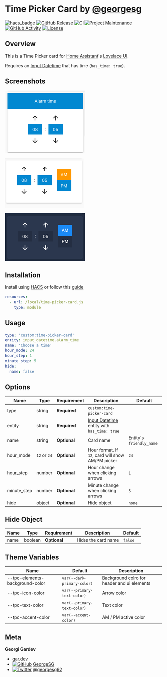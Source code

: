 # Time Picker Card by [@georgesg](https://www.github.com/georgesg)

[![hacs_badge][hacs-shield]][hacs]
[![GitHub Release][releases-shield]][releases]
![CI](https://github.com/GeorgeSG/lovelace-time-picker-card/workflows/CI/badge.svg)
[![Project Maintenance][maintenance-shield]][maintenance]
[![GitHub Activity][commits-shield]][commits]
[![License][license-shield]][license]

## Overview

This is a Time Picker card for [Home Assistant](https://www.home-assistant.io/)'s [Lovelace UI](https://www.home-assistant.io/lovelace).

Requires an [Input Datetime](https://www.home-assistant.io/integrations/input_datetime/) that has time (`has_time: true`).

## Screenshots

![Default theme with card name](examples/default_with_name.png)

![Default theme with no card name](examples/default_without_name.png)

![Cudtom theme ](examples/custom.png)

## Installation

Install using [HACS](https://hacs.xyz) or follow this [guide](https://github.com/thomasloven/hass-config/wiki/Lovelace-Plugins)

```yaml
resources:
  - url: /local/time-picker-card.js
    type: module
```

## Usage

```yaml
type: 'custom:time-picker-card'
entity: input_datetime.alarm_time
name: 'Choose a time'
hour_mode: 24
hour_step: 1
minute_step: 5
hide:
  name: false
```

## Options

| Name        | Type         | Requirement  | Description                                                                                               | Default                  |
| ----------- | ------------ | ------------ | --------------------------------------------------------------------------------------------------------- | ------------------------ |
| type        | string       | **Required** | `custom:time-picker-card`                                                                                 |                          |
| entity      | string       | **Required** | [Input Datetime](https://www.home-assistant.io/integrations/input_datetime/) entity with `has_time: true` |                          |
| name        | string       | **Optional** | Card name                                                                                                 | Entity's `friendly_name` |
| hour_mode   | `12` or `24` | **Optional** | Hour format. If `12`, card will show AM/PM picker                                                         | `24`                     |
| hour_step   | number       | **Optional** | Hour change when clicking arrows                                                                          | `1`                      |
| minute_step | number       | **Optional** | Minute change when clicking arrows                                                                        | `5`                      |
| hide        | object       | **Optional** | Hide object                                                                                               | `none`                   |

## Hide Object

| Name | Type    | Requirement  | Description         | Default |
| ---- | ------- | ------------ | ------------------- | ------- |
| name | boolean | **Optional** | Hides the card name | `false` |

## Theme Variables

| Name                            | Default                     | Description                                 |
| ------------------------------- | --------------------------- | ------------------------------------------- |
| --tpc-elements-background-color | `var(--dark-primary-color)` | Background colro for header and ui elements |
| --tpc-icon-color                | `var(--primary-text-color)` | Arrow color                                 |
| --tpc-text-color                | `var(--primary-text-color)` | Text color                                  |
| --tpc-accent-color              | `var(--accent-color)`       | AM / PM active color                        |

## Meta

**Georgi Gardev**

- [gar.dev](https://gar.dev)
- [![GitHub][github-icon]](https://github.com/GeorgeSG/) [GeorgeSG](https://github.com/GeorgeSG/)
- [![Twitter][twitter-icon]](https://twitter.com/georgesg92) [@georgesg92](https://twitter.com/georgesg92)

[commits-shield]: https://img.shields.io/github/commit-activity/y/GeorgeSG/lovelace-time-picker-card?style=flat-square
[commits]: https://github.com/GeorgeSG/lovelace-time-picker-card/commits/master
[license-shield]: https://img.shields.io/github/license/GeorgeSG/lovelace-time-picker-card?style=flat-square
[license]: https://github.com/GeorgeSG/lovelace-time-picker-card/blob/master/LICENSE
[maintenance-shield]: https://img.shields.io/maintenance/yes/2020.svg?style=flat-square
[maintenance]: https://github.com/GeorgeSG/lovelace-time-picker-card
[releases-shield]: https://img.shields.io/github/release/GeorgeSG/lovelace-time-picker-card.svg?style=flat-square
[releases]: https://github.com/GeorgeSG/lovelace-time-picker-card/releases
[hacs-shield]: https://img.shields.io/badge/HACS-Custom-orange.svg?style=flat-square
[hacs]: https://github.com/custom-components/hacs
[twitter-icon]: http://i.imgur.com/wWzX9uB.png
[github-icon]: http://i.imgur.com/9I6NRUm.png
